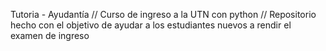 Tutoria - Ayudantía //
Curso de ingreso a la UTN con python //
Repositorio hecho con el objetivo de ayudar a los estudiantes nuevos a rendir el examen de ingreso
